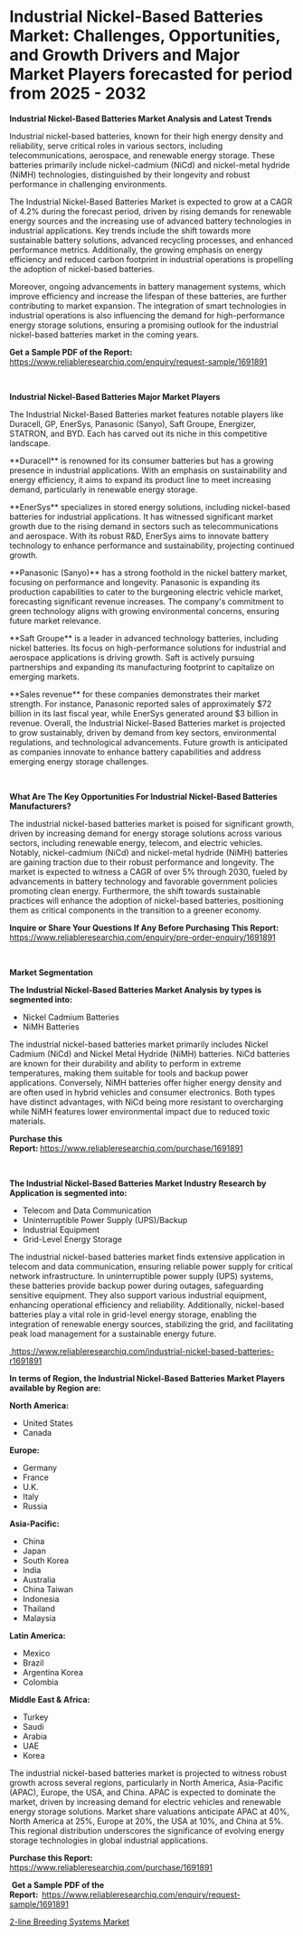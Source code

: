 <p><h1>Industrial Nickel-Based Batteries Market: Challenges, Opportunities, and Growth Drivers and Major Market Players forecasted for period from 2025 - 2032</h1></p><p><strong>Industrial Nickel-Based Batteries Market Analysis and Latest Trends</strong></p>
<p><p>Industrial nickel-based batteries, known for their high energy density and reliability, serve critical roles in various sectors, including telecommunications, aerospace, and renewable energy storage. These batteries primarily include nickel-cadmium (NiCd) and nickel-metal hydride (NiMH) technologies, distinguished by their longevity and robust performance in challenging environments. </p><p>The Industrial Nickel-Based Batteries Market is expected to grow at a CAGR of 4.2% during the forecast period, driven by rising demands for renewable energy sources and the increasing use of advanced battery technologies in industrial applications. Key trends include the shift towards more sustainable battery solutions, advanced recycling processes, and enhanced performance metrics. Additionally, the growing emphasis on energy efficiency and reduced carbon footprint in industrial operations is propelling the adoption of nickel-based batteries. </p><p>Moreover, ongoing advancements in battery management systems, which improve efficiency and increase the lifespan of these batteries, are further contributing to market expansion. The integration of smart technologies in industrial operations is also influencing the demand for high-performance energy storage solutions, ensuring a promising outlook for the industrial nickel-based batteries market in the coming years.</p></p>
<p><strong>Get a Sample PDF of the Report:&nbsp;</strong> <a href="https://www.reliableresearchiq.com/enquiry/request-sample/1691891?utm_campaign=2277&utm_medium=2&utm_source=Github&utm_content=ia&utm_term=27032025&utm_id=industrial-nickel-based-batteries">https://www.reliableresearchiq.com/enquiry/request-sample/1691891</a></p>
<p>&nbsp;</p>
<p><strong>Industrial Nickel-Based Batteries Major Market Players</strong></p>
<p><p>The Industrial Nickel-Based Batteries market features notable players like Duracell, GP, EnerSys, Panasonic (Sanyo), Saft Groupe, Energizer, STATRON, and BYD. Each has carved out its niche in this competitive landscape.</p><p>**Duracell** is renowned for its consumer batteries but has a growing presence in industrial applications. With an emphasis on sustainability and energy efficiency, it aims to expand its product line to meet increasing demand, particularly in renewable energy storage.</p><p>**EnerSys** specializes in stored energy solutions, including nickel-based batteries for industrial applications. It has witnessed significant market growth due to the rising demand in sectors such as telecommunications and aerospace. With its robust R&D, EnerSys aims to innovate battery technology to enhance performance and sustainability, projecting continued growth.</p><p>**Panasonic (Sanyo)** has a strong foothold in the nickel battery market, focusing on performance and longevity. Panasonic is expanding its production capabilities to cater to the burgeoning electric vehicle market, forecasting significant revenue increases. The company's commitment to green technology aligns with growing environmental concerns, ensuring future market relevance.</p><p>**Saft Groupe** is a leader in advanced technology batteries, including nickel batteries. Its focus on high-performance solutions for industrial and aerospace applications is driving growth. Saft is actively pursuing partnerships and expanding its manufacturing footprint to capitalize on emerging markets.</p><p>**Sales revenue** for these companies demonstrates their market strength. For instance, Panasonic reported sales of approximately $72 billion in its last fiscal year, while EnerSys generated around $3 billion in revenue. Overall, the Industrial Nickel-Based Batteries market is projected to grow sustainably, driven by demand from key sectors, environmental regulations, and technological advancements. Future growth is anticipated as companies innovate to enhance battery capabilities and address emerging energy storage challenges.</p></p>
<p>&nbsp;</p>
<p><strong>What Are The Key Opportunities For Industrial Nickel-Based Batteries Manufacturers?</strong></p>
<p><p>The industrial nickel-based batteries market is poised for significant growth, driven by increasing demand for energy storage solutions across various sectors, including renewable energy, telecom, and electric vehicles. Notably, nickel-cadmium (NiCd) and nickel-metal hydride (NiMH) batteries are gaining traction due to their robust performance and longevity. The market is expected to witness a CAGR of over 5% through 2030, fueled by advancements in battery technology and favorable government policies promoting clean energy. Furthermore, the shift towards sustainable practices will enhance the adoption of nickel-based batteries, positioning them as critical components in the transition to a greener economy.</p></p>
<p><strong>Inquire or Share Your Questions If Any Before Purchasing This Report:</strong> <a href="https://www.reliableresearchiq.com/enquiry/pre-order-enquiry/1691891?utm_campaign=2277&utm_medium=2&utm_source=Github&utm_content=ia&utm_term=27032025&utm_id=industrial-nickel-based-batteries">https://www.reliableresearchiq.com/enquiry/pre-order-enquiry/1691891</a></p>
<p>&nbsp;</p>
<p><strong>Market Segmentation</strong></p>
<p><strong>The Industrial Nickel-Based Batteries Market Analysis by types is segmented into:</strong></p>
<p><ul><li>Nickel Cadmium Batteries</li><li>NiMH Batteries</li></ul></p>
<p><p>The industrial nickel-based batteries market primarily includes Nickel Cadmium (NiCd) and Nickel Metal Hydride (NiMH) batteries. NiCd batteries are known for their durability and ability to perform in extreme temperatures, making them suitable for tools and backup power applications. Conversely, NiMH batteries offer higher energy density and are often used in hybrid vehicles and consumer electronics. Both types have distinct advantages, with NiCd being more resistant to overcharging while NiMH features lower environmental impact due to reduced toxic materials.</p></p>
<p><strong>Purchase this Report:&nbsp;</strong><a href="https://www.reliableresearchiq.com/purchase/1691891?utm_campaign=2277&utm_medium=2&utm_source=Github&utm_content=ia&utm_term=27032025&utm_id=industrial-nickel-based-batteries">https://www.reliableresearchiq.com/purchase/1691891</a></p>
<p>&nbsp;</p>
<p><strong>The Industrial Nickel-Based Batteries Market Industry Research by Application is segmented into:</strong></p>
<p><ul><li>Telecom and Data Communication</li><li>Uninterruptible Power Supply (UPS)/Backup</li><li>Industrial Equipment</li><li>Grid-Level Energy Storage</li></ul></p>
<p><p>The industrial nickel-based batteries market finds extensive application in telecom and data communication, ensuring reliable power supply for critical network infrastructure. In uninterruptible power supply (UPS) systems, these batteries provide backup power during outages, safeguarding sensitive equipment. They also support various industrial equipment, enhancing operational efficiency and reliability. Additionally, nickel-based batteries play a vital role in grid-level energy storage, enabling the integration of renewable energy sources, stabilizing the grid, and facilitating peak load management for a sustainable energy future.</p></p>
<p><a href="https://www.reliableresearchiq.com/industrial-nickel-based-batteries-r1691891?utm_campaign=2277&utm_medium=2&utm_source=Github&utm_content=ia&utm_term=27032025&utm_id=industrial-nickel-based-batteries">&nbsp;https://www.reliableresearchiq.com/industrial-nickel-based-batteries-r1691891</a></p>
<p><strong>In terms of Region, the Industrial Nickel-Based Batteries Market Players available by Region are:</strong></p>
<p>
    <p> <strong> North America: </strong>
        <ul>
            <li>United States</li>
            <li>Canada</li>
        </ul>
        </p> 
    <p> <strong> Europe: </strong>
        <ul>
            <li>Germany</li>
            <li>France</li>
            <li>U.K.</li>
            <li>Italy</li>
            <li>Russia</li>
        </ul>
        </p> 
    <p> <strong> Asia-Pacific: </strong>
        <ul>
            <li>China</li>
            <li>Japan</li>
            <li>South Korea</li>
            <li>India</li>
            <li>Australia</li>
            <li>China Taiwan</li>
            <li>Indonesia</li>
            <li>Thailand</li>
            <li>Malaysia</li>
        </ul>
        </p> 
    <p> <strong> Latin America: </strong>
        <ul>
            <li>Mexico</li>
            <li>Brazil</li>
            <li>Argentina Korea</li>
            <li>Colombia</li>
        </ul>
        </p> 
    <p> <strong> Middle East & Africa: </strong>
        <ul>
            <li>Turkey</li>
            <li>Saudi</li>
            <li>Arabia</li>
            <li>UAE</li>
            <li>Korea</li>
        </ul>
    </p>
    </p>
<p><p>The industrial nickel-based batteries market is projected to witness robust growth across several regions, particularly in North America, Asia-Pacific (APAC), Europe, the USA, and China. APAC is expected to dominate the market, driven by increasing demand for electric vehicles and renewable energy storage solutions. Market share valuations anticipate APAC at 40%, North America at 25%, Europe at 20%, the USA at 10%, and China at 5%. This regional distribution underscores the significance of evolving energy storage technologies in global industrial applications.</p></p>
<p><strong>Purchase this Report: </strong><a href="https://www.reliableresearchiq.com/purchase/1691891?utm_campaign=2277&utm_medium=2&utm_source=Github&utm_content=ia&utm_term=27032025&utm_id=industrial-nickel-based-batteries">https://www.reliableresearchiq.com/purchase/1691891</a></p>
<p>&nbsp;<strong>Get a Sample PDF of the Report:&nbsp;&nbsp;</strong><a href="https://www.reliableresearchiq.com/enquiry/request-sample/1691891?utm_campaign=2277&utm_medium=2&utm_source=Github&utm_content=ia&utm_term=27032025&utm_id=industrial-nickel-based-batteries">https://www.reliableresearchiq.com/enquiry/request-sample/1691891</a></p>
<p><strong></strong></p>
<p><p><a href="https://github.com/DixieGrimes/Market-Research-Report-List-2/blob/main/2-line-breeding-systems-market.md?utm_campaign=2277&utm_medium=2&utm_source=Github&utm_content=ia&utm_term=27032025&utm_id=industrial-nickel-based-batteries">2-line Breeding Systems Market</a></p></p>